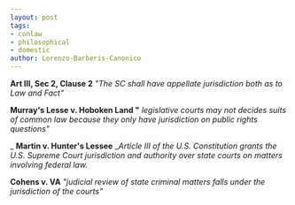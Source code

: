 ```yaml
---
layout: post
tags: 
- conlaw 
- philosophical 
- domestic
author: Lorenzo-Barberis-Canonico
---
```

**Art III, Sec 2, Clause 2** _"The SC shall have appellate jurisdiction both as to Law and Fact"_

**Murray's Lesse v. Hoboken Land "** _legislative courts may not decides suits of common law because they only have jurisdiction on public rights questions"_

_ **Martin v. Hunter's Lessee** __Article III of the U.S. Constitution grants the U.S. Supreme Court jurisdiction and authority over state courts on matters involving federal law._

**Cohens v. VA** _"judicial review of state criminal matters falls under the jurisdiction of the courts"_
